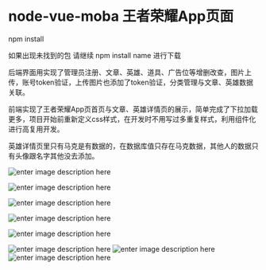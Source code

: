 # node-vue-moba 王者荣耀App页面

npm install

如果出现未找到的包 请继续 npm install name 进行下载

后端界面用实现了管理员注册、文章、英雄、道具、广告位等增删改查，图片上传，账号token验证，上传图片也添加了token验证，分类管理与文章、英雄数据关联。

前端实现了王者荣耀App页首页与文章、英雄详情页的展示，简单完成了下拉加载更多，项目开始前重新定义css样式，在开发时不用写过多重复样式，利用组件化进行高复用开发。

英雄详情页里只有马克是有数据的，在数据库值只存在马克数据，其他人的数据只有头像跟名字其他没去添加。

![enter image description here](https://s2.ax1x.com/2019/11/13/MJAhC9.png)

![enter image description here](https://s2.ax1x.com/2019/11/13/MJEwVO.png)

![enter image description here](https://s2.ax1x.com/2019/11/13/MJE6xI.png)

![enter image description here](https://s2.ax1x.com/2019/11/13/MJEqs0.png)

![enter image description here](https://s2.ax1x.com/2019/11/13/MJV6kF.png)

![enter image description here](https://s2.ax1x.com/2019/11/13/MJZk1s.png)
![enter image description here](https://s2.ax1x.com/2019/11/13/MJZyut.png)
![enter image description here](https://s2.ax1x.com/2019/11/13/MJeiVK.png)
